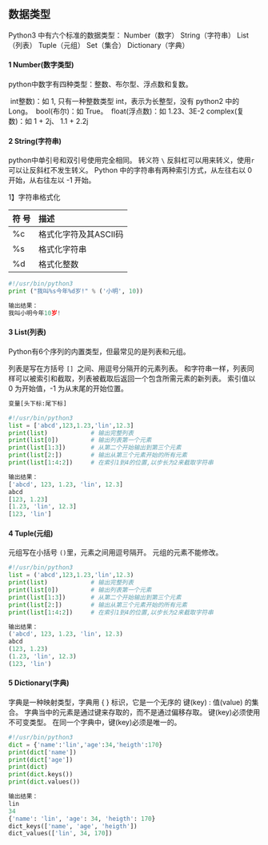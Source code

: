 ## 数据类型

Python3 中有六个标准的数据类型：
Number（数字）
String（字符串）
List（列表）
Tuple（元组）
Set（集合）
Dictionary（字典）

#### 1 Number(数字类型)

python中数字有四种类型：整数、布尔型、浮点数和复数。

​	int整数)：如 1, 只有一种整数类型 int，表示为长整型，没有 python2 中的 Long。
​	bool(布尔)：如 True。
​	float(浮点数)：如 1.23、3E-2
​	complex(复数)：如 1 + 2j、 1.1 + 2.2j







#### 2 String(字符串)

python中单引号和双引号使用完全相同。
转义符 `\`
反斜杠可以用来转义，使用`r`可以让反斜杠不发生转义。
Python 中的字符串有两种索引方式，从左往右以 0 开始，从右往左以 -1 开始。

1】字符串格式化

| 符   号 | 描述                  |
| :------ | :-------------------- |
| %c      | 格式化字符及其ASCII码 |
| %s      | 格式化字符串          |
| %d      | 格式化整数            |

```python
#!/usr/bin/python3
print ("我叫%s今年%d岁!" % ('小明', 10))

输出结果：
我叫小明今年10岁!
```



#### 3 List(列表)

Python有6个序列的内置类型，但最常见的是列表和元组。

列表是写在方括号 `[] `之间、用逗号分隔开的元素列表。
和字符串一样，列表同样可以被索引和截取，列表被截取后返回一个包含所需元素的新列表。
索引值以 0 为开始值，-1 为从末尾的开始位置。

```python
变量[头下标:尾下标]
```

```python
#!/usr/bin/python3
list = ['abcd',123,1.23,'lin',12.3]
print(list)            # 输出完整列表
print(list[0])         # 输出列表第一个元素
print(list[1:3])       # 从第二个开始输出到第三个元素
print(list[2:])        # 输出从第三个元素开始的所有元素
print(list[1:4:2])	   # 在索引1到4的位置,以步长为2来截取字符串

输出结果：
['abcd', 123, 1.23, 'lin', 12.3]
abcd
[123, 1.23]
[1.23, 'lin', 12.3]
[123, 'lin']
```



#### 4 Tuple(元组)

元组写在小括号 `()`里，元素之间用逗号隔开。
元组的元素不能修改。

```python
#!/usr/bin/python3
list = ('abcd',123,1.23,'lin',12.3)
print(list)            # 输出完整列表
print(list[0])         # 输出列表第一个元素
print(list[1:3])       # 从第二个开始输出到第三个元素
print(list[2:])        # 输出从第三个元素开始的所有元素
print(list[1:4:2])	   # 在索引1到4的位置,以步长为2来截取字符串

输出结果：
('abcd', 123, 1.23, 'lin', 12.3)
abcd
(123, 1.23)
(1.23, 'lin', 12.3)
(123, 'lin')
```



#### 5 Dictionary(字典)

字典是一种映射类型，字典用 { } 标识，它是一个无序的 键(key) : 值(value) 的集合。
字典当中的元素是通过键来存取的，而不是通过偏移存取。
键(key)必须使用不可变类型。
在同一个字典中，键(key)必须是唯一的。

```python
#!/usr/bin/python3
dict = {'name':'lin','age':34,'heigth':170}
print(dict['name'])
print(dict['age'])
print(dict)
print(dict.keys())
print(dict.values())

输出结果：
lin
34
{'name': 'lin', 'age': 34, 'heigth': 170}
dict_keys(['name', 'age', 'heigth'])
dict_values(['lin', 34, 170])
```




